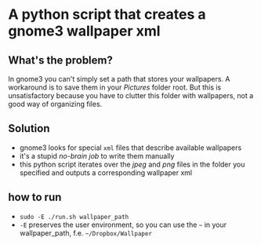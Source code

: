 # A python script that creates a gnome3 wallpaper xml

## What's the problem?

In gnome3 you can't simply set a path that stores your wallpapers. A workaround is to save them in your *Pictures* folder root. But this is unsatisfactory because you have to clutter this folder with wallpapers, not a good way of organizing files.

## Solution

- gnome3 looks for special `xml` files that describe available wallpapers
- it's a stupid *no-brain job* to write them manually
- this python script iterates over the *jpeg* and *png* files in the folder you specified and outputs a corresponding wallpaper xml

## how to run

- `sudo -E ./run.sh wallpaper_path`
- `-E` preserves the user environment, so you can use the `~` in your wallpaper_path, f.e. `~/Dropbox/Wallpaper`